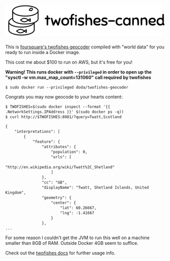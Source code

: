 # <img src="/header.png?raw=true"/>


This is [foursquare's twofishes geocoder](https://github.com/foursquare/twofishes) compiled with "world data" for you ready to run inside a Docker image.

This cost me about $100 to run on AWS, but it's free for you!


**Warning! This runs docker with `--privileged` in order to open up the "sysctl -w vm.max_map_count=131060" call required by twofishes**
    
    
```
$ sudo docker run --privileged doda/twofishes-geocoder
```

Congrats you may now geocode to your hearts content:

```
$ TWOFISHES=$(sudo docker inspect --format '{{ .NetworkSettings.IPAddress }}' $(sudo docker ps -q))
$ curl http://$TWOFISHES:8081/?query=Twatt,Scotland
```
```
{
    "interpretations": [
        {
            "feature": {
                "attributes": {
                    "population": 0,
                    "urls": [
                        "http://en.wikipedia.org/wiki/Twatt%2C_Shetland"
                    ]
                },
                "cc": "GB",
                "displayName": "Twatt, Shetland Islands, United Kingdom",
                "geometry": {
                    "center": {
                        "lat": 60.26667,
                        "lng": -1.41667
                    }
                },
...
```

For some reason I couldn't get the JVM to run this well on a machine smaller than 8GB of RAM. Outside Docker 4GB seem to suffice.

Check out the [twofishes docs](https://github.com/foursquare/twofishes) for further usage info.
